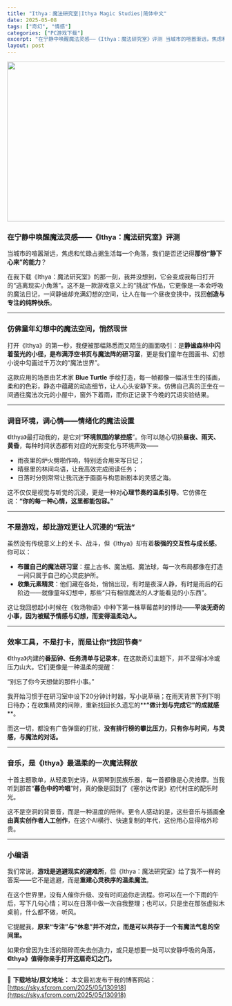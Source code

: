 ```yaml
---
title: "Ithya：魔法研究室|Ithya Magic Studies|简体中文"
date: 2025-05-08
tags: ["奇幻", "情感"]
categories: ["PC游戏下载"]
excerpt: "在宁静中唤醒魔法灵感——《Ithya：魔法研究室》评测 当城市的喧嚣渐远，焦虑和忙碌占据生活每一个角落，我们是否还记得那份“静下心来”的能力？ 在我下载《Ithya：魔法研究室》的那一刻，我并没想到，它会变成我每日打开的“逃离现实小角落”。这不是一款游戏意义上的“挑战”作品，它更像是一本会呼吸的魔法&hellip;"
layout: post
---
```


<img class="aligncenter size-full wp-image-130919" src="https://sky.sfcrom.com/wp-content/uploads/2025/05/2025050801524025.webp" alt="" width="660" height="370" />
<h3 class="" data-start="111" data-end="146"><strong data-start="115" data-end="146">在宁静中唤醒魔法灵感——《Ithya：魔法研究室》评测</strong></h3>
<p class="" data-start="148" data-end="195">当城市的喧嚣渐远，焦虑和忙碌占据生活每一个角落，我们是否还记得<strong data-start="179" data-end="194">那份“静下心来”的能力</strong>？</p>
<p class="" data-start="197" data-end="320">在我下载《Ithya：魔法研究室》的那一刻，我并没想到，它会变成我每日打开的“逃离现实小角落”。这不是一款游戏意义上的“挑战”作品，它更像是一本会呼吸的魔法日记，一间静谧却充满幻想的空间，让人在每一个昼夜变换中，找回<strong data-start="305" data-end="319">创造与专注的纯粹快乐</strong>。</p>


<hr class="" data-start="322" data-end="325" />

<h3 class="" data-start="327" data-end="352"><strong data-start="331" data-end="352">仿佛童年幻想中的魔法空间，悄然现世</strong></h3>
<p class="" data-start="354" data-end="449">打开《Ithya》的第一秒，我便被那幅熟悉而又陌生的画面吸引：是<strong data-start="386" data-end="418">静谧森林中闪着萤光的小径，是布满浮空书页与魔法阵的研习室</strong>，更是我们童年在图画书、幻想小说中勾画过千万次的“魔法世界”。</p>
<p class="" data-start="451" data-end="568">这款应用的场景由艺术家 <strong data-start="463" data-end="478">Blue Turtle</strong> 手绘打造，每一帧都像一幅活生生的插画，柔和的色彩，静态中蕴藏的动态细节，让人心头安静下来。仿佛自己真的正坐在一间通往魔法次元的小屋中，窗外下着雨，而你正记录下今晚的咒语实验结果。</p>


<hr class="" data-start="570" data-end="573" />

<h3 class="" data-start="575" data-end="601"><strong data-start="579" data-end="601">调音环境，调心情——情绪化的魔法设置</strong></h3>
<p class="" data-start="603" data-end="676">《Ithya》最打动我的，是它对“<strong data-start="620" data-end="632">环境氛围的掌控感</strong>”。你可以随心切换<strong data-start="641" data-end="653">昼夜、雨天、黄昏</strong>，每种时间状态都有对应的光影变化与环境声效——</p>

<ul>
 	<li data-start="680" data-end="701">雨夜里的炉火劈啪作响，特别适合用来写日记；</li>
 	<li data-start="704" data-end="724">晴昼里的林间鸟语，让我高效完成阅读任务；</li>
 	<li data-start="727" data-end="753">日落时分则常常让我沉迷于画画与构思新剧本的灵感之海。</li>
</ul>
<p class="" data-start="755" data-end="815">这不仅仅是视觉与听觉的沉浸，更是一种对<strong data-start="774" data-end="787">心理节奏的温柔引导</strong>。它仿佛在说：<strong data-start="794" data-end="815">“你的每一种心情，这里都能包容。”</strong></p>


<hr class="" data-start="817" data-end="820" />

<h3 class="" data-start="822" data-end="849"><strong data-start="826" data-end="849">不是游戏，却比游戏更让人沉浸的“玩法”</strong></h3>
<p class="" data-start="851" data-end="897">虽然没有传统意义上的关卡、战斗，但《Ithya》却有着<strong data-start="878" data-end="892">极强的交互性与成长感</strong>。你可以：</p>

<ul>
 	<li data-start="901" data-end="953"><strong data-start="901" data-end="915">布置自己的魔法研习室</strong>：摆上古书、魔法瓶、魔法球，每一次布局都像在打造一间只属于自己的心灵庇护所。</li>
 	<li data-start="956" data-end="1027"><strong data-start="956" data-end="966">收集元素精灵</strong>：他们藏在各处，悄悄出现，有时是夜深人静，有时是雨后的石阶边——就像童年幻想中，那些“只有相信魔法的人才能看见的小东西”。</li>
</ul>
<p class="" data-start="1029" data-end="1091">这让我回想起小时候在《牧场物语》中种下第一株草莓苗时的悸动——<strong data-start="1060" data-end="1091">平淡无奇的小事，因为被赋予情感与幻想，而变得温柔动人。</strong></p>


<hr class="" data-start="1093" data-end="1096" />

<h3 class="" data-start="1098" data-end="1126"><strong data-start="1102" data-end="1126">效率工具，不是打卡，而是让你“找回节奏”</strong></h3>
<p class="" data-start="1128" data-end="1189">《Ithya》内建的<strong data-start="1138" data-end="1154">番茄钟、任务清单与记录本</strong>，在这款奇幻主题下，并不显得冰冷或压力山大。它们更像是一种温柔的提醒：</p>
<p class="" data-start="1191" data-end="1207">“别忘了你今天想做的那件小事。”</p>
<p class="" data-start="1209" data-end="1285">我开始习惯于在研习室中设下20分钟计时器，写小说草稿；在雨天背景下列下明日待办；在收集精灵的间隙，重新找回长久遗忘的**<strong>“做计划与完成它”的成就感</strong>**。</p>
<p class="" data-start="1287" data-end="1336">而这一切，都没有广告弹窗的打扰，<strong data-start="1303" data-end="1336">没有排行榜的攀比压力，只有你与时间，与灵感，与魔法的对话。</strong></p>


<hr class="" data-start="1338" data-end="1341" />

<h3 class="" data-start="1343" data-end="1372"><strong data-start="1347" data-end="1372">音乐，是《Ithya》最温柔的一次魔法释放</strong></h3>
<p class="" data-start="1374" data-end="1452">十首主题歌单，从轻柔到史诗，从钢琴到民族乐器，每一首都像是心灵按摩。当我听到那首“<strong data-start="1415" data-end="1425">暮色中的吟唱</strong>”时，真的像是回到了《塞尔达传说》初代村庄的配乐时光。</p>
<p class="" data-start="1454" data-end="1532">这不是空洞的背景音，而是一种温度的陪伴。更令人感动的是，这些音乐与插画<strong data-start="1489" data-end="1504">全由真实创作者人工创作</strong>，在这个AI横行、快速复制的年代，这份用心显得格外珍贵。</p>


<hr class="" data-start="1534" data-end="1537" />

<h3 class="" data-start="1539" data-end="1550"><strong data-start="1543" data-end="1550">小编语</strong></h3>
<p class="" data-start="1552" data-end="1622">我们常说，<strong data-start="1557" data-end="1572">游戏是逃避现实的避难所</strong>，但《Ithya：魔法研究室》给了我不一样的答案——它不是逃避，而是<strong data-start="1606" data-end="1621">重建心灵秩序的温柔魔法</strong>。</p>
<p class="" data-start="1624" data-end="1707">在这个世界里，没有人催你升级、没有时间追你走流程。你可以在一个下雨的午后，写下几句心情；可以在日落中做一次自我整理；也可以，只是坐在那张虚拟木桌前，什么都不做，听风。</p>
<p class="" data-start="1709" data-end="1753">它提醒我，<strong data-start="1714" data-end="1753">原来“专注”与“休息”并不对立，而是可以共存于一个有魔法气息的空间里。</strong></p>
<p class="" data-start="1755" data-end="1815">如果你曾因为生活的琐碎而失去创造力，或只是想要一处可以安静呼吸的角落，<strong data-start="1790" data-end="1815">《Ithya》值得你亲手打开这扇奇幻之门。</strong></p>

---
📖 **下载地址/原文地址：** 本文最初发布于我的博客网站：[https://sky.sfcrom.com/2025/05/130918](https://sky.sfcrom.com/2025/05/130918)
